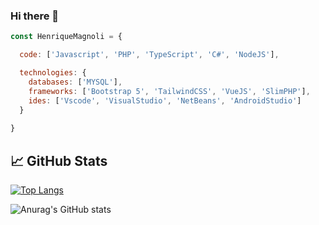 ### Hi there 👋

```javascript
const HenriqueMagnoli = {

  code: ['Javascript', 'PHP', 'TypeScript', 'C#', 'NodeJS'],

  technologies: {
    databases: ['MYSQL'],
    frameworks: ['Bootstrap 5', 'TailwindCSS', 'VueJS', 'SlimPHP'],
    ides: ['Vscode', 'VisualStudio', 'NetBeans', 'AndroidStudio']
  }
  
}
```

## &#x1f4c8; GitHub Stats

[![Top Langs](https://github-readme-stats.vercel.app/api/top-langs/?username=JoaoCordeir0&layout=compact&theme=tokyonight)](https://github.com/henriquemagnoli)


![Anurag's GitHub stats](https://github-readme-stats.vercel.app/api?username=henriquemagnoli&show_icons=true&theme=tokyonight)

<!--
**henriquemagnoli/HenriqueMagnoli** is a ✨ _special_ ✨ repository because its `README.md` (this file) appears on your GitHub profile.

Here are some ideas to get you started:

- 🔭 I’m currently working on ...
- 🌱 I’m currently learning ...
- 👯 I’m looking to collaborate on ...
- 🤔 I’m looking for help with ...
- 💬 Ask me about ...
- 📫 How to reach me: ...
- 😄 Pronouns: ...
- ⚡ Fun fact: ...
-->
